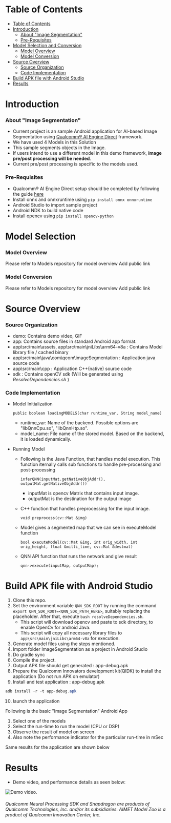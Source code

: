 # Table of Contents

- [Table of Contents](#table-of-contents)
- [Introduction](#introduction)
    + [About "Image Segmentation"](#about-image-segmentation)
    + [Pre-Requisites](#pre-requisites)
- [Model Selection and Conversion](#model-selection-and-conversion)
    + [Model Overview](#model-overview)
    + [Model Conversion](#model-conversion)
- [Source Overview](#source-overview)
    + [Source Organization](#source-organization)
    + [Code Implementation](#code-implementation)
- [Build APK file with Android Studio](#build-apk-file-with-android-studio)
- [Results](#results)

# Introduction

### About "Image Segmentation" 

- Current project is an sample Android application for AI-based Image Segmentation using [Qualcomm® AI Engine Direct](https://docs.qualcomm.com/bundle/publicresource/topics/80-63442-50/introduction.html) framework.
- We have used 4 Models in this Solution
- This sample segments objects in the Image.
- If users intend to use a different model in this demo framework, **image pre/post processing will be needed**. 
- Current pre/post processing is specific to the models used. 

### Pre-Requisites 

- Qualcomm® AI Engine Direct setup should be completed by following the guide [here](https://docs.qualcomm.com/bundle/publicresource/topics/80-63442-50/setup.html)
- Install onnx and onnxruntime using `pip install onnx onnxruntime`
- Android Studio to import sample project
- Android NDK to build native code
- Install opencv using ```pip install opencv-python```

# Model Selection

### Model Overview

Please refer to Models repository for model overview
<TODO> Add public link

### Model Conversion

Please refer to Models repository for model overview
<TODO> Add public link

# Source Overview

### Source Organization

- demo: Contains demo video, GIF 
- app: Contains source files in standard Android app format.
- app\src\main\assets, app\src\main\jniLibs\arm64-v8a : Contains Model library file / cached binary
- app\src\main\java\com\qcom\imageSegmentation : Application java source code
- app\src\main\cpp : Application C++(native) source code
- sdk : Contains openCV sdk (Will be generated using _ResolveDependencies.sh_ )
   
### Code Implementation

- Model Initialization
   
   `public boolean loadingMODELS(char runtime_var, String model_name)`
    - runtime_var: Name of the backend. Possible options are "libQnnCpu.so", "libQnnHtp.so".
    - model_name: File name of the stored model. Based on the backend, it is loaded dynamically.
  
- Running Model

    - Following is the Java Function, that handles model execution. This function iternally calls sub functions to handle pre-processing and post-processing

      `inferQNN(inputMat.getNativeObjAddr(), outputMat.getNativeObjAddr())`
        - inputMat is opencv Matrix that contains input image.
        - outputMat is the destination for the output image

   - C++ function that handles preprocessing for the input image.
   
       `void preprocess(cv::Mat &img)`
  
   - Model gives a segmented map that we can see in executeModel function
      
       `bool executeModel(cv::Mat &img, int orig_width, int orig_height, float &milli_time, cv::Mat &destmat)`

  - QNN API function that runs the network and give result

    `qnn->execute(inputMap, outputMap);`



# Build APK file with Android Studio  

1. Clone this repo.
2. Set the environment variable `QNN_SDK_ROOT` by running the command `export QNN_SDK_ROOT=<QNN_SDK_PATH_HERE>`, suitably replacing the placeholder. After that, execute `bash resolveDependencies.sh`.
    * This script will download opencv and paste to sdk directory, to enable OpenCv for android Java.
    * This script will copy all necessary library files to `app\src\main\jniLibs\arm64-v8a` for execution.
3. Generate model files using the steps mentioned.
4. Import folder ImageSegmentation as a project in Android Studio 
5. Do gradle sync
6. Compile the project. 
7. Output APK file should get generated : app-debug.apk
8. Prepare the Qualcomm Innovators development kit(QIDK) to install the application (Do not run APK on emulator)
9. Install and test application : app-debug.apk

```java
adb install -r -t app-debug.apk
```

10. launch the application

Following is the basic "Image Segmentation" Android App 

1. Select one of the models
2. Select the run-time to run the model (CPU or DSP)
3. Observe the result of model on screen
4. Also note the performance indicator for the particular run-time in mSec


Same results for the application are shown below 

# Results

- Demo video, and performance details as seen below:
	
![Demo video.](demo/VisionSolution-ImageSegmentation.gif)

###### *Qualcomm Neural Processing SDK and Snapdragon are products of Qualcomm Technologies, Inc. and/or its subsidiaries. AIMET Model Zoo is a product of Qualcomm Innovation Center, Inc.*
